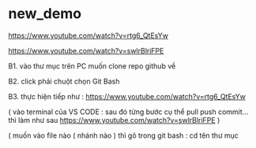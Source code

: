 # new_demo

https://www.youtube.com/watch?v=rtg6_QtEsYw

https://www.youtube.com/watch?v=swlrBlriFPE


B1. vào thư mục trên PC muốn clone repo github về

B2. click phải chuột chọn Git Bash

B3. thực hiện tiếp như : https://www.youtube.com/watch?v=rtg6_QtEsYw


( vào terminal của VS CODE : sau đó từng bước cụ thể pull push commit... thì làm như sau https://www.youtube.com/watch?v=swlrBlriFPE )

( muốn vào file nào ( nhánh nào ) thì gõ trong git bash :    cd tên thư mục
